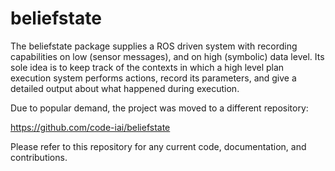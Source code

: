 beliefstate
===

The beliefstate package supplies a ROS driven system with recording capabilities on low (sensor messages), and on high (symbolic) data level. Its sole idea is to keep track of the contexts in which a high level plan execution system performs actions, record its parameters, and give a detailed output about what happened during execution.

Due to popular demand, the project was moved to a different repository:

https://github.com/code-iai/beliefstate

Please refer to this repository for any current code, documentation, and contributions.
